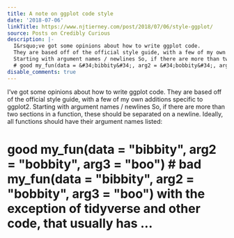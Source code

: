 ```yaml
---
title: A note on ggplot code style
date: '2018-07-06'
linkTitle: https://www.njtierney.com/post/2018/07/06/style-ggplot/
source: Posts on Credibly Curious
description: |-
  I&rsquo;ve got some opinions about how to write ggplot code.
  They are based off of the official style guide, with a few of my own additions specific to ggplot2.
  Starting with argument names / newlines So, if there are more than two sections in a function, these should be separated on a newline. Ideally, all functions should have their argument names listed:
  # good my_fun(data = &#34;bibbity&#34;, arg2 = &#34;bobbity&#34;, arg3 = &#34;boo&#34;) # bad my_fun(data = &#34;bibbity&#34;, arg2 = &#34;bobbity&#34;, arg3 = &#34;boo&#34;) with the exception of tidyverse and other code, that usually has ...
disable_comments: true
---
```

I&rsquo;ve got some opinions about how to write ggplot code.
They are based off of the official style guide, with a few of my own additions specific to ggplot2.
Starting with argument names / newlines So, if there are more than two sections in a function, these should be separated on a newline. Ideally, all functions should have their argument names listed:
# good my_fun(data = &#34;bibbity&#34;, arg2 = &#34;bobbity&#34;, arg3 = &#34;boo&#34;) # bad my_fun(data = &#34;bibbity&#34;, arg2 = &#34;bobbity&#34;, arg3 = &#34;boo&#34;) with the exception of tidyverse and other code, that usually has ...